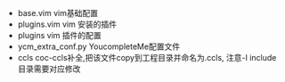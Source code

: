 - base.vim
    vim基础配置
- plugins.vim
    vim 安装的插件
- plugins
    vim 插件的配置
- ycm_extra_conf.py
    YoucompleteMe配置文件
- ccls
    coc-ccls补全,把该文件copy到工程目录并命名为.ccls, 注意-I include 目录需要对应修改
